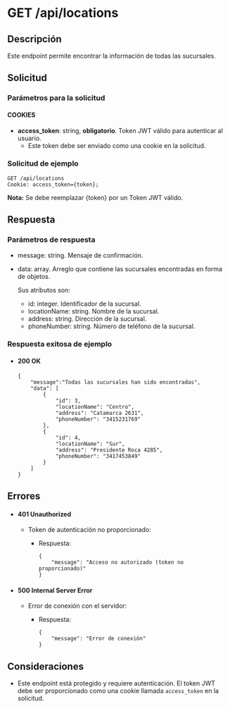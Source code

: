 # GET /api/locations

## Descripción

Este endpoint permite encontrar la información de todas las sucursales.

## Solicitud

### Parámetros para la solicitud

#### COOKIES

- **access_token**: string, **obligatorio**. Token JWT válido para autenticar al usuario.
  - Este token debe ser enviado como una cookie en la solicitud.

### Solicitud de ejemplo

```
GET /api/locations
Cookie: access_token={token};
```

**Nota:** Se debe reemplazar {token} por un Token JWT válido.

## Respuesta

### Parámetros de respuesta

- message: string. Mensaje de confirmación.
- data: array. Arreglo que contiene las sucursales encontradas en forma de objetos.

  Sus atributos son:

  - id: integer. Identificador de la sucursal.
  - locationName: string. Nombre de la sucursal.
  - address: string. Dirección de la sucursal.
  - phoneNumber: string. Número de teléfono de la sucursal.

### Respuesta exitosa de ejemplo

- #### 200 OK

  ```
  {
      "message":"Todas las sucursales han sido encontradas",
      "data": [
          {
              "id": 3,
              "locationName": "Centro",
              "address": "Catamarca 2631",
              "phoneNumber": "3415231769"
          },
          {
              "id": 4,
              "locationName": "Sur",
              "address": "Presidente Roca 4285",
              "phoneNumber": "3417453849"
          }
      ]
  }
  ```

## Errores

- #### 401 Unauthorized

  - Token de autenticación no proporcionado:

    - Respuesta:

      ```
      {
          "message": "Acceso no autorizado (token no proporcionado)"
      }
      ```

- #### 500 Internal Server Error

  - Error de conexión con el servidor:

    - Respuesta:

      ```
      {
          "message": "Error de conexión"
      }
      ```

## Consideraciones

- Este endpoint está protegido y requiere autenticación. El token JWT debe ser proporcionado como una cookie llamada `access_token` en la solicitud.
